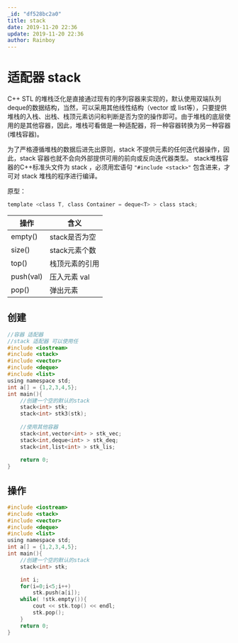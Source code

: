 ```yaml
---
_id: "df528bc2a0"
title: stack
date: 2019-11-20 22:36
update: 2019-11-20 22:36
author: Rainboy
---
```


# 适配器 stack

C++ STL 的堆栈泛化是直接通过现有的序列容器来实现的，默认使用双端队列deque的数据结构，当然，可以采用其他线性结构（vector 或 list等），只要提供堆栈的入栈、出栈、栈顶元素访问和判断是否为空的操作即可。由于堆栈的底层使用的是其他容器，因此，堆栈可看做是一种适配器，将一种容器转换为另一种容器(堆栈容器)。

为了严格遵循堆栈的数据后进先出原则，stack 不提供元素的任何迭代器操作，因此，stack 容器也就不会向外部提供可用的前向或反向迭代器类型。
    stack堆栈容器的C++标准头文件为 stack ，必须用宏语句 `"#include <stack>"` 包含进来，才可对 stack 堆栈的程序进行编译。

原型：

```c
template <class T, class Container = deque<T> > class stack;
```




|操作|含义|
|--|--|
|empty()| stack是否为空 |
|size()| stack元素个数|
|top()| 栈顶元素的引用|
|push(val)| 压入元素 val|
|pop()| 弹出元素 |

## 创建

```c
//容器 适配器
//stack 适配器 可以使用任
#include <iostream>
#include <stack>
#include <vector>
#include <deque>
#include <list>
using namespace std;
int a[] = {1,2,3,4,5};
int main(){
	//创建一个空的默认的stack
	stack<int> stk;
	stack<int> stk3(stk);
	
	//使用其他容器
	stack<int,vector<int> > stk_vec;
	stack<int,deque<int> > stk_deq;
	stack<int,list<int> > stk_lis;
	
	return 0;
}
```

## 操作

```c
#include <iostream>
#include <stack>
#include <vector>
#include <deque>
#include <list>
using namespace std;
int a[] = {1,2,3,4,5};
int main(){
    //创建一个空的默认的stack
    stack<int> stk;

	int i;
	for(i=0;i<5;i++)
		stk.push(a[i]);
	while( !stk.empty()){
		cout << stk.top() << endl;
		stk.pop();
	}
	return 0;
}
```




